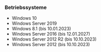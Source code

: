 ### Betriebssysteme

- Windows 10
- Windows Server 2019
- Windows 8.1 (bis 10.01.2023)
- Windows Server 2016 (bis 12.01.2027)
- Windows Server 2012 R2 (bis 10.10.2023)
- Windows Server 2012 (bis 10.10.2023)
